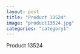 ```yaml
---
layout: post
title: "Product 13524"
image: "product13524.jpg"
categories: "category1"
---
```

Product 13524
